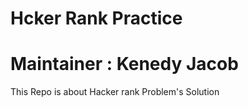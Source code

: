 # Hcker Rank Practice


# Maintainer : Kenedy Jacob

This Repo is about Hacker rank Problem's Solution
